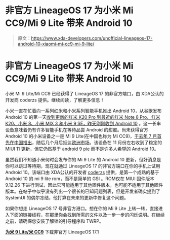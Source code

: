 # 非官方 LineageOS 17 为小米 Mi CC9/Mi 9 Lite 带来 Android 10

> 原文：<https://www.xda-developers.com/unofficial-lineageos-17-android-10-xiaomi-mi-cc9-mi-9-lite/>

# 非官方 LineageOS 17 为小米 Mi CC9/Mi 9 Lite 带来 Android 10

小米 Mi 9 Lite/Mi CC9 已经获得了 LineageOS 17 的非官方端口，由 XDA‌公认的开发商 coderzs 提供。继续阅读，了解更多信息！

小米一直在忙着向一系列红米和小米系列智能手机推出 Android 10，从谷歌发布 Android 10 的第一天[收到更新的红米 K20 Pro 到最近的红米 Note 8 Pro、红米 K20、小米 8、小米 MIX 3 和小米 9 SE，](https://www.xda-developers.com/redmi-k20-pro-android-10-miui-update/)[昨天刚刚收到 Android 10](https://www.xda-developers.com/xiaomi-redmi-note-7-redmi-note-8-pro-redmi-k20-mi-9t-mi-mix-3-mi-9-se-mi-8-se-receive-android-10-miui-11-betas/) 。这一长串设备意味着仍有许多智能手机在等待品尝 Android 的甜蜜。尚未获得官方 Android 10 的小米设备之一是 Mi 9 Lite(在中国也称为 Mi CC9)，[于去年 7 月首先在中国推出](https://www.xda-developers.com/xiaomi-cc9-cc9e-cc9-meitu-edition-triple-cameras-china/)，随后几个月后抵达[欧洲市场](https://www.xda-developers.com/xiaomi-mi-9-lite-spain-europe-launch-cc9/)。该设备在 11 月份左右收到了稳定的 MIUI‌ 11 更新，但它仍然基于 android 9 pie 而不是许多人希望的 Android 10。

虽然我们不知道小米何时会发布你的 Mi 9 Lite 的 Android 10 更新，但好消息是你可以跳过等待期，现在就通过 LineageOS 17 的非官方端口在你的手机上试用 Android 10。该端口由 XDA‌公认的开发者 [coderzs](https://forum.xda-developers.com/member.php?u=3297592) 提供，是第一个成熟的基于 Android 10 的 mi 9 lite rom，而不是简单的 GSI 。ROM‌仅在 MIUI 固件版本 9.12.26 下进行测试，因此它可能适用于其他固件版本，也可能不适用于其他固件版本。在帖子中似乎没有列出一个很长的已知问题列表，但是开发者确实提到了 SystemUI 的偶尔冻结，他打算在未来的更新中修复这个问题。

如果你想走 LineageOS‌ 17 号非官方港口。想在你的 Mi 9 Lite 上转一转，直接进入下面的链接线程，在那里你会找到所需的文件以及一步一步的闪烁说明。在继续之前，请确保您安装了解锁的引导程序和 TWRP。

**[为米 9 Lite/米 CC9](https://forum.xda-developers.com/mi-cc9/development/rom-lineageos-17-1-t4031895)** 下载非官方 LineageOS 17.1